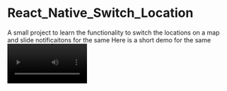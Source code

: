 # React_Native_Switch_Location
A small project to learn the functionality to switch the locations on a map and slide notificaitons for the same
Here is a short demo for the same 
<video src='https://github.com/withPrasheel/React_Native_Switch_Location/blob/main/Screen_recording_20240331_193559.webm' width=180/>

